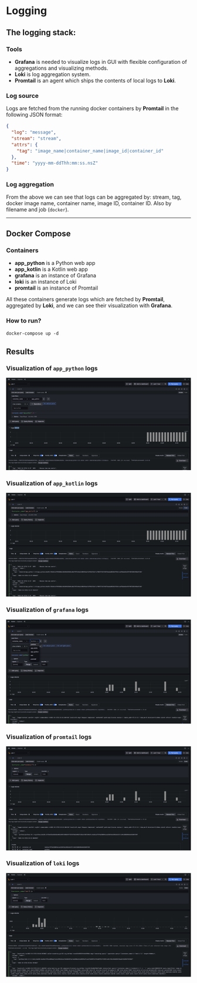 # Logging

## The logging stack:
### Tools
* **Grafana** is needed to visualize logs in GUI with flexible configuration of aggregations and visualizing methods.
* **Loki** is log aggregation system.
* **Promtail** is an agent which ships the contents of local logs to **Loki**.

### Log source
Logs are fetched from the running docker containers by **Promtail** in the following JSON format:
```json
{
  "log": "message",
  "stream": "stream",
  "attrs": {
    "tag": "image_name|container_name|image_id|container_id"
  },
  "time": "yyyy-mm-ddThh:mm:ss.nsZ"
}
```

### Log aggregation
From the above we can see that logs can be aggregated by: stream, tag, docker image name, container name, image ID, container ID. Also by filename and job (`docker`).

---

## Docker Compose
### Containers
* **app_python** is a Python web app
* **app_kotlin** is a Kotlin web app
* **grafana** is an instance of Grafana
* **loki** is an instance of Loki
* **promtail** is an instance of Promtail

All these containers generate logs which are fetched by **Promtail**, aggregated by **Loki**, and we can see their visualization with **Grafana**.

### How to run?
```shell
docker-compose up -d
```

## Results
### Visualization of `app_python` logs
![python](screenshots/app_python_logs.png)

### Visualization of `app_kotlin` logs
![kotlin](screenshots/app_kotlin_logs.png)

### Visualization of `grafana` logs
![grafana](screenshots/grafana_logs.png)

### Visualization of `promtail` logs
![promtail](screenshots/promtail_logs.png)

### Visualization of `loki` logs
![loki](screenshots/loki_logs.png)
